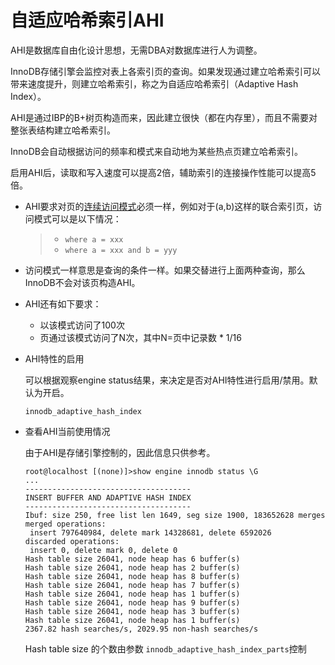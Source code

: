 # 自适应哈希索引AHI

AHI是数据库自由化设计思想，无需DBA对数据库进行人为调整。

InnoDB存储引擎会监控对表上各索引页的查询。如果发现通过建立哈希索引可以带来速度提升，则建立哈希索引，称之为自适应哈希索引（Adaptive Hash Index）。

AHI是通过IBP的B+树页构造而来，因此建立很快（都在内存里），而且不需要对整张表结构建立哈希索引。

InnoDB会自动根据访问的频率和模式来自动地为某些热点页建立哈希索引。

启用AHI后，读取和写入速度可以提高2倍，辅助索引的连接操作性能可以提高5倍。

- AHI要求对页的<u>连续访问模式</u>必须一样，例如对于(a,b)这样的联合索引页，访问模式可以是以下情况：

  > - `where a = xxx`
  > - `where a = xxx and b = yyy`

- 访问模式一样意思是查询的条件一样。如果交替进行上面两种查询，那么InnoDB不会对该页构造AHI。

- AHI还有如下要求：

  - 以该模式访问了100次
  - 页通过该模式访问了N次，其中N=页中记录数 * 1/16

- AHI特性的启用

  可以根据观察engine status结果，来决定是否对AHI特性进行启用/禁用。默认为开启。

  ```
  innodb_adaptive_hash_index
  ```

  

- 查看AHI当前使用情况

  由于AHI是存储引擎控制的，因此信息只供参考。

  ```
  root@localhost [(none)]>show engine innodb status \G
  ...
  -------------------------------------
  INSERT BUFFER AND ADAPTIVE HASH INDEX
  -------------------------------------
  Ibuf: size 250, free list len 1649, seg size 1900, 183652628 merges
  merged operations:
   insert 797640984, delete mark 14328681, delete 6592026
  discarded operations:
   insert 0, delete mark 0, delete 0
  Hash table size 26041, node heap has 6 buffer(s)
  Hash table size 26041, node heap has 2 buffer(s)
  Hash table size 26041, node heap has 8 buffer(s)
  Hash table size 26041, node heap has 7 buffer(s)
  Hash table size 26041, node heap has 1 buffer(s)
  Hash table size 26041, node heap has 9 buffer(s)
  Hash table size 26041, node heap has 3 buffer(s)
  Hash table size 26041, node heap has 1 buffer(s)
  2367.82 hash searches/s, 2029.95 non-hash searches/s
  
  ```

  Hash table size 的个数由参数 `innodb_adaptive_hash_index_parts`控制